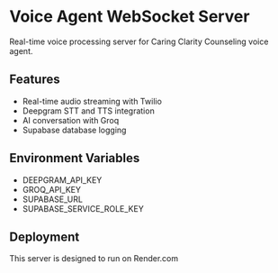 # Voice Agent WebSocket Server

Real-time voice processing server for Caring Clarity Counseling voice agent.

## Features
- Real-time audio streaming with Twilio
- Deepgram STT and TTS integration
- AI conversation with Groq
- Supabase database logging

## Environment Variables
- DEEPGRAM_API_KEY
- GROQ_API_KEY  
- SUPABASE_URL
- SUPABASE_SERVICE_ROLE_KEY

## Deployment
This server is designed to run on Render.com

